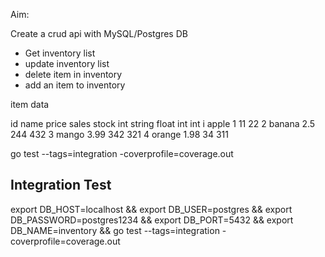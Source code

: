 Aim:

Create a crud api with MySQL/Postgres DB
- Get inventory list
- update inventory list
- delete item in inventory
- add an item to inventory

item data

id  name    price   sales   stock
int string  float   int     int
i   apple   1       11      22
2   banana  2.5     244     432
3   mango   3.99    342     321
4   orange  1.98    34      311



go test --tags=integration -coverprofile=coverage.out


## Integration Test

export DB_HOST=localhost && export DB_USER=postgres && export DB_PASSWORD=postgres1234 && export DB_PORT=5432 && export DB_NAME=inventory && go test --tags=integration -coverprofile=coverage.out